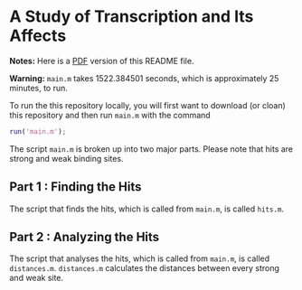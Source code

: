# A Study of Transcription and Its Affects

**Notes:** Here is a [PDF](https://github.com/JohnLetey/A-Study-of-Transcription-and-Its-Affects/raw/master/README.pdf) version of this README file.

**Warning:** `main.m` takes 1522.384501 seconds, which is approximately 25 minutes, to run.

To run the this repository locally, you will first want to download (or cloan) this repository and then run `main.m` with the command

```matlab
run('main.m');
```

The script `main.m` is broken up into two major parts. Please note that hits are strong and weak binding sites.

## Part 1 : Finding the Hits
The script that finds the hits, which is called from `main.m`, is called `hits.m`.  

## Part 2 : Analyzing the Hits
The script that analyses the hits, which is called from `main.m`, is called `distances.m`. `distances.m` calculates the distances between every strong and weak site.